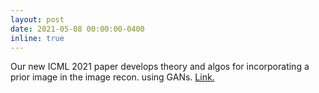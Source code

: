 ```yaml
---
layout: post
date: 2021-05-08 00:00:00-0400
inline: true
---
```


Our new ICML 2021 paper develops theory and algos for incorporating a prior image in the image recon. using GANs. [Link.](https://arxiv.org/abs/2102.12525)
